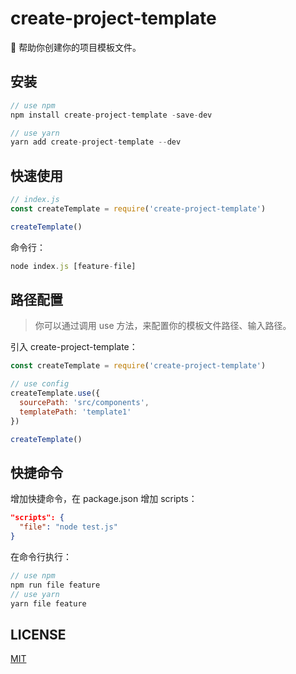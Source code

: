 # create-project-template

📄 帮助你创建你的项目模板文件。

## 安装

```javascript
// use npm
npm install create-project-template -save-dev

// use yarn
yarn add create-project-template --dev
```

## 快速使用

```javascript
// index.js
const createTemplate = require('create-project-template')

createTemplate()
```

命令行：

```javascript
node index.js [feature-file]
```

## 路径配置

> 你可以通过调用 use 方法，来配置你的模板文件路径、输入路径。

引入 create-project-template：

```javascript
const createTemplate = require('create-project-template')

// use config
createTemplate.use({
  sourcePath: 'src/components',
  templatePath: 'template1'
})

createTemplate()
```

## 快捷命令

增加快捷命令，在 package.json 增加 scripts：

```json
"scripts": {
  "file": "node test.js"
}
```

在命令行执行：

```javascript
// use npm
npm run file feature
// use yarn
yarn file feature
```

## LICENSE

[MIT](LICENSE)
